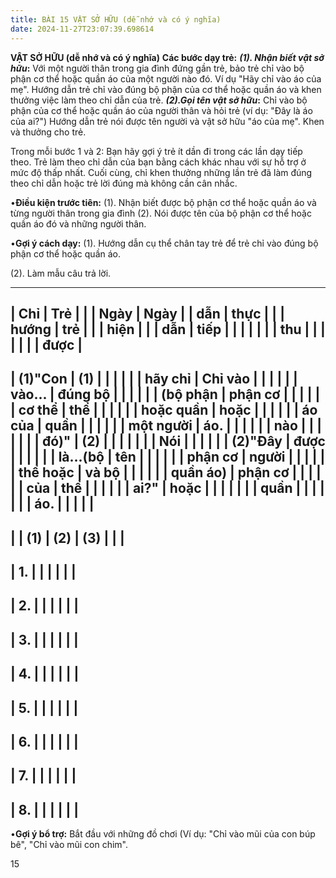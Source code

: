 ```yaml
---
title: BÀI 15 VẬT SỞ HỮU (dễ nhớ và có ý nghĩa)
date: 2024-11-27T23:07:39.698614
---
```

**VẬT SỞ HỮU (dễ nhớ và có ý nghĩa)**
**Các bước dạy trẻ:**
***(1). Nhận biết vật sở hữu*:** Với một người thân trong gia đình
đứng gần trẻ, bảo trẻ chỉ vào bộ phận cơ thể hoặc quần áo của một
người nào đó. Ví dụ "Hãy chỉ vào áo của mẹ". Hướng dẫn trẻ chỉ vào
đúng bộ phận của cơ thể hoặc quần áo và khen thưởng việc làm theo chỉ
dẫn của trẻ. ***(2).Gọi tên vật sở hữu*:** Chỉ vào bộ phận của cơ thể
hoặc quần áo của người thân và hỏi trẻ (ví dụ: "Đây là áo của ai?")
Hướng dẫn trẻ nói được tên người và vật sở hữu "áo của mẹ". Khen và
thưởng cho trẻ.

Trong mỗi bước 1 và 2: Bạn hãy gợi ý trẻ ít dần đi trong các lần dạy
tiếp theo. Trẻ làm theo chỉ dẫn của bạn bằng cách khác nhau với sự hỗ
trợ ở mức độ thấp nhất. Cuối cùng, chỉ khen thưởng những lần trẻ đã
làm đúng theo chỉ dẫn hoặc trẻ lời đúng mà không cần cân nhắc.

•**Điều kiện trước tiên:**
(1). Nhận biết được bộ phận cơ thể hoặc quần áo và từng người thân
trong gia đình (2). Nói được tên của bộ phận cơ thể hoặc quần áo đó và
những người thân.

•**Gợi ý cách dạy:**
(1). Hướng dẫn cụ thể chân tay trẻ để trẻ chỉ vào đúng bộ phận cơ thể
hoặc quần áo.

(2). Làm mẫu câu trả lời.

-------------------------------------------------------------------------
| **Chỉ     | **Trẻ     |           |           | **Ngày    | **Ngày  |
| dẫn**     | thực      |           |           | hướng     | trẻ     |
|           | hiện**    |           |           | dẫn**     | tiếp    |
|           |           |           |           |           | thu     |
|           |           |           |           |           | được**  |
-------------------------------------------------------------------------
| **(1)"Con | **(1)   |           |           |           |           |
| hãy chỉ   | Chỉ vào |           |           |           |           |
| vào...    | đúng bộ |           |           |           |           |
| (bộ phận  | phận cơ |           |           |           |           |
| cơ thể    | thể     |           |           |           |           |
| hoặc quần | hoặc    |           |           |           |           |
| áo của    | quần    |           |           |           |           |
| một người | áo.**   |           |           |           |           |
| nào       |         |           |           |           |           |
| đó)"**    | **(2)   |           |           |           |           |
|           | Nói     |           |           |           |           |
| **(2)"Đây | được    |           |           |           |           |
| là...(bộ  | tên     |           |           |           |           |
| phận cơ   | người   |           |           |           |           |
| thể hoặc  | và bộ   |           |           |           |           |
| quần áo)  | phận cơ |           |           |           |           |
| của       | thể     |           |           |           |           |
| ai?"**    | hoặc** |           |           |           |           |
|           | **quần  |           |           |           |           |
|           | áo.**   |           |           |           |           |
-------------------------------------------------------------------------
|           | **(1)**   | **(2)**   | **(3)**   |           |           |
-------------------------------------------------------------------------
| 1.     |           |           |           |           |           |
-------------------------------------------------------------------------
| 2.     |           |           |           |           |           |
-------------------------------------------------------------------------
| 3.     |           |           |           |           |           |
-------------------------------------------------------------------------
| 4.     |           |           |           |           |           |
-------------------------------------------------------------------------
| 5.     |           |           |           |           |           |
-------------------------------------------------------------------------
| 6.     |           |           |           |           |           |
-------------------------------------------------------------------------
| 7.     |           |           |           |           |           |
-------------------------------------------------------------------------
| 8.     |           |           |           |           |           |
-------------------------------------------------------------------------

•**Gợi ý bổ trợ:** Bắt đầu với những đồ chơi (Ví dụ: "Chỉ vào mũi của
con búp bê", "Chỉ vào mũi con chim".

15

